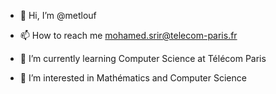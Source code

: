 - 👋 Hi, I’m @metlouf

- 📫 How to reach me mohamed.srir@telecom-paris.fr

- 🌱 I’m currently learning Computer Science at Télécom Paris

- 👀 I’m interested in Mathématics and Computer Science





<!---
- 👀 I’m interested in ...
- 🌱 I’m currently learning ...
- 💞️ I’m looking to collaborate on ...
- 📫 How to reach me ...
--->

<!---
metlouf/metlouf is a ✨ special ✨ repository because its `README.md` (this file) appears on your GitHub profile.
You can click the Preview link to take a look at your changes.
--->
